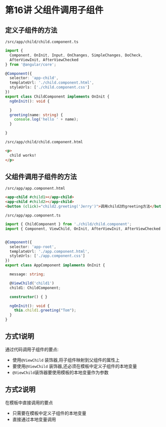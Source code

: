 # 第16讲 父组件调用子组件

## 定义子组件的方法

`/src/app/child/child.component.ts`

```ts
import {
  Component, OnInit, Input, OnChanges, SimpleChanges, DoCheck,
  AfterViewInit, AfterViewChecked
} from '@angular/core';

@Component({
  selector: 'app-child',
  templateUrl: './child.component.html',
  styleUrls: ['./child.component.css']
})
export class ChildComponent implements OnInit {
  ngOnInit(): void {

  }
  greeting(name: string) {
    console.log('hello ' + name);
  }

}
```

`/src/app/child/child.component.html`

```html
<p>
  child works!
</p>
```


## 父组件调用子组件的方法

`/src/app/app.component.html`

```html
<app-child #child1></app-child>
<app-child #child2></app-child>
<button (click)="child2.greeting('Jerry')">调用child2的greeting方法</button>
```


`/src/app/app.component.ts`

```ts
import { ChildComponent } from './child/child.component';
import { Component, ViewChild, OnInit, AfterViewInit, AfterViewChecked } from '@angular/core';


@Component({
  selector: 'app-root',
  templateUrl: './app.component.html',
  styleUrls: ['./app.component.css']
})
export class AppComponent implements OnInit {

  message: string;

  @ViewChild('child1')
  child1: ChildComponent;

  constructor() { }

  ngOnInit(): void {
    this.child1.greeting("Tom");
  }
}

```

## 方式1说明

通过代码调用子组件的要点:

- 使用`@ViewChild` 装饰器,将子组件映射到父组件的属性上
- 要使用`@ViewChild` 装饰器,还必须在模板中定义子组件的本地变量
- `@ViewChild`装饰器要使用模板的本地变量作为参数


## 方式2说明

在模板中直接调用的要点

- 只需要在模板中定义子组件的本地变量
- 直接通过本地变量调用


